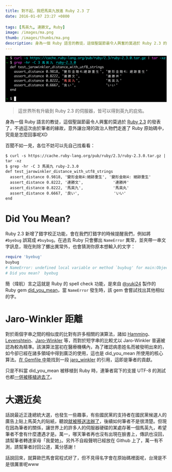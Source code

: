 ```yaml
---
title: 對不起，我把馬英九放進 Ruby 2.3 了
date: 2016-01-07 23:27 +0800

tags: [馬英九, 連勝文, Ruby]
image: /images/ma.png
thumb: /images/thumbs/ma.png
description: 身為一個 Ruby 語言的教徒，這個聖誕節最令人興奮的莫過於 Ruby 2.3 的發表了，不過這次由於筆者的緣故，意外讓台灣的政治人物們走進了 Ruby 原始碼中，究竟是怎麼回事呢XD
---
```


![](/images/ma.png)

> 這世界所有升級到 Ruby 2.3 的伺服器，皆可以得到英九的庇佑。

身為一個 Ruby 語言的教徒，這個聖誕節最令人興奮的莫過於 [Ruby 2.3] 的發表了，不過這次由於筆者的緣故，意外讓台灣的政治人物們走進了 Ruby 原始碼中，究竟是怎麼回事呢XD

百聞不如一見，各位不妨可以先自己找看看：

```
$ curl -s https://cache.ruby-lang.org/pub/ruby/2.3/ruby-2.3.0.tar.gz | tar -xz
$ grep -hr -C 3 馬英九 ruby-2.3.0
def test_jarowinkler_distance_with_utf8_strings
  assert_distance 0.9818, '變形金剛4:絕跡重生', '變形金剛4: 絕跡重生'
  assert_distance 0.8222, '連勝文',             '連勝丼'
  assert_distance 0.8222, '馬英九',             '馬英丸'
  assert_distance 0.6667, '良い',               'いい'
end
```

# Did You Mean?

Ruby 2.3 新增了錯字校正功能，會在我們打錯字的時候提醒我們，例如將 `#byebug` 誤寫成 `#buybug`。在過去 Ruby 只會擲出 `NameError` 異常，並夾帶一串文字訊息，現在則除了擲出異常外，也會猜測你原本想輸入的文字：

```ruby
require 'byebug'
buybug
# NameError: undefined local variable or method `buybug' for main:Object
# Did you mean?  byebug
```

簡（煒航）言之這就是 Ruby 的 spell check 功能，是來自 [@yuki24] 製作的 Ruby gem [did_you_mean]，當 `NameError` 發生時，該 gem  會嘗試找出其他相似的字。


# Jaro-Winkler 距離

對於兩個字串之間的相似度的比對有許多相關的演算法，諸如 [Hamming]、[Levenshtein]、[Jaro-Winkler] 等，而對於短字串的比較尤以 Jaro-Winkler 普遍被認為較為精準。該演算法當初在醫療機構內，為了確認病患姓名而被發明出來的，如今卻已經在諸多領域中得到廣泛的使用，這也是 did_you_mean 所使用的核心算法。[在 Gemfile 中](https://github.com/yuki24/did_you_mean/commit/15f8b049ce2a04957d0975027f2cbf8e93b0ad59)能找到一段 [jaro_winkler] 的引用，這即是筆者的貢獻。

只是不料當 did_you_mean 被移植到 Ruby 時，連筆者寫下的支援 UTF-8 的測試也都[一併被移植過去了](https://github.com/yuki24/did_you_mean/blob/b2e4b3c590a2fd1b08f37a9d976e4dfe97533c68/test/edit_distance/jaro_winkler_test.rb)。

# 大選近矣

話說最近正逢總統大選，也發生一些趣事，有些國民黨的支持者在國民黨候選人的廣告上貼上馬英九的貼紙，聽說[就被移送法辦了](https://www.ptt.cc/bbs/Gossiping/M.1451986445.A.CF1.html)，後續如何筆者不是很清楚。但現在因為筆者的關係，讓世界上的許多人的伺服器硬碟的某處存著一個馬英九，希望筆者不會有什麼遭遇才是。萬一，哪天筆者再也沒有出現在臉書上，傳訊也沒回，請幫筆者轉達家母「我愛她」。另外不自殺聲明已經放在 Github 上了，萬一有不測，請幫筆者討回公道，萬分感謝！

話說回來，就算歐巴馬會寫程式好了，但不見得名字會在原始碼裡面呢，台灣是不是很厲害呢www

[Ruby 2.3]: https://www.ruby-lang.org/en/news/2015/12/25/ruby-2-3-0-released/
[did_you_mean]: https://github.com/yuki24/did_you_mean
[jaro_winkler]: https://github.com/tonytonyjan/jaro_winkler
[@yuki24]: https://twitter.com/yuki24
[Levenshtein]: https://www.wikiwand.com/en/Levenshtein_distance
[Jaro-Winkler]: https://www.wikiwand.com/en/Jaro%E2%80%93Winkler_distance
[Hamming]: https://www.wikiwand.com/en/Hamming_distance